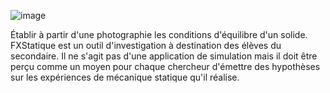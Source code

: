 ![image](https://user-images.githubusercontent.com/19194678/107156529-1a6c4b80-697f-11eb-9814-33d7822277cc.png)

Établir à partir d'une photographie les conditions d'équilibre d'un solide. FXStatique est un outil d'investigation à destination des élèves du secondaire. Il ne s'agit pas d'une application de simulation mais il doit être perçu comme un moyen pour chaque chercheur d'émettre des hypothèses sur les expériences de mécanique statique qu'il réalise.
